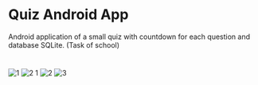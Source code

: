 # Quiz Android App
Android application of a small quiz with countdown for each question and database SQLite. (Task of school)

# 
![1](https://user-images.githubusercontent.com/25255847/55981638-67344d80-5c54-11e9-85da-f31a00f00d26.JPG) ![2 1](https://user-images.githubusercontent.com/25255847/55981676-7a471d80-5c54-11e9-9216-91c3d7b1a031.JPG) ![2](https://user-images.githubusercontent.com/25255847/55981653-70251f00-5c54-11e9-9982-4d8911b70089.JPG) ![3](https://user-images.githubusercontent.com/25255847/55981706-8b902a00-5c54-11e9-9997-e219345ee587.JPG)


